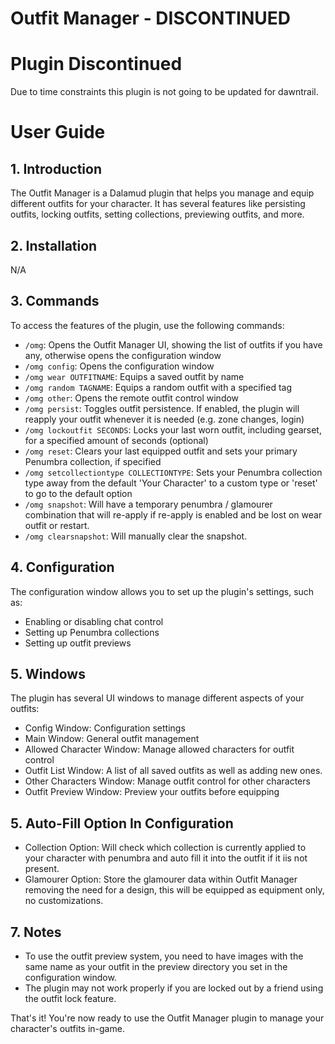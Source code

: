 # Outfit Manager - DISCONTINUED

# Plugin Discontinued
Due to time constraints this plugin is not going to be updated for dawntrail.

# User Guide

## 1. Introduction
The Outfit Manager is a Dalamud plugin that helps you manage and equip different outfits for your character. It has several features like persisting outfits, locking outfits, setting collections, previewing outfits, and more.

## 2. Installation
N/A

## 3. Commands
To access the features of the plugin, use the following commands:

- `/omg`: Opens the Outfit Manager UI, showing the list of outfits if you have any, otherwise opens the configuration window
- `/omg config`: Opens the configuration window
- `/omg wear OUTFITNAME`: Equips a saved outfit by name
- `/omg random TAGNAME`: Equips a random outfit with a specified tag
- `/omg other`: Opens the remote outfit control window
- `/omg persist`: Toggles outfit persistence. If enabled, the plugin will reapply your outfit whenever it is needed (e.g. zone changes, login)
- `/omg lockoutfit SECONDS`: Locks your last worn outfit, including gearset, for a specified amount of seconds (optional)
- `/omg reset`: Clears your last equipped outfit and sets your primary Penumbra collection, if specified
- `/omg setcollectiontype COLLECTIONTYPE`: Sets your Penumbra collection type away from the default 'Your Character' to a custom type or 'reset' to go to the default option
- `/omg snapshot`: Will have a temporary penumbra / glamourer combination that will re-apply if re-apply is enabled and be lost on wear outfit or restart.
- `/omg clearsnapshot`: Will manually clear the snapshot.

## 4. Configuration
The configuration window allows you to set up the plugin's settings, such as:

- Enabling or disabling chat control
- Setting up Penumbra collections
- Setting up outfit previews

## 5. Windows
The plugin has several UI windows to manage different aspects of your outfits:

- Config Window: Configuration settings
- Main Window: General outfit management
- Allowed Character Window: Manage allowed characters for outfit control
- Outfit List Window: A list of all saved outfits as well as adding new ones.
- Other Characters Window: Manage outfit control for other characters
- Outfit Preview Window: Preview your outfits before equipping

## 5. Auto-Fill Option In Configuration
- Collection Option: Will check which collection is currently applied to your character with penumbra and auto fill it into the outfit if it iis not present.
- Glamourer Option: Store the glamourer data within Outfit Manager removing the need for a design, this will be equipped as equipment only, no customizations.
  
## 7. Notes

- To use the outfit preview system, you need to have images with the same name as your outfit in the preview directory you set in the configuration window.
- The plugin may not work properly if you are locked out by a friend using the outfit lock feature.

That's it! You're now ready to use the Outfit Manager plugin to manage your character's outfits in-game.
